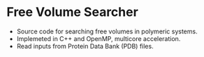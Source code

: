 # Free Volume Searcher
 - Source code for searching free volumes in polymeric systems. 
 - Implemeted in C++ and OpenMP, multicore acceleration. 
 - Read inputs from Protein Data Bank (PDB) files. 
 

